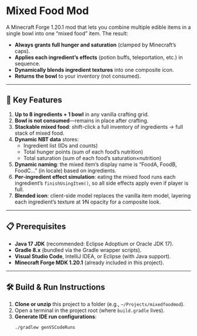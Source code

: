 # Mixed Food Mod

A Minecraft Forge 1.20.1 mod that lets you combine multiple edible items in a single bowl into one “mixed food” item. The result:

- **Always grants full hunger and saturation** (clamped by Minecraft’s caps).  
- **Applies each ingredient’s effects** (potion buffs, teleportation, etc.) in sequence.  
- **Dynamically blends ingredient textures** into one composite icon.  
- **Returns the bowl** to your inventory (not consumed).

---

## 🚀 Key Features

1. **Up to 8 ingredients + 1 bowl** in any vanilla crafting grid.  
2. **Bowl is not consumed**—remains in place after crafting.  
3. **Stackable mixed food**: shift-click a full inventory of ingredients → full stack of mixed food.  
4. **Dynamic NBT data** stores:
   - Ingredient list (IDs and counts)  
   - Total hunger points (sum of each food’s nutrition)  
   - Total saturation (sum of each food’s saturation×nutrition)  
5. **Dynamic naming**: the mixed item’s display name is “FoodA, FoodB, FoodC…” (in locale) based on ingredients.  
6. **Per-ingredient effect simulation**: eating the mixed food runs each ingredient’s `finishUsingItem()`, so all side effects apply even if player is full.  
7. **Blended icon**: client-side model replaces the vanilla item model, layering each ingredient’s texture at 1⁄N opacity for a composite look.  

---

## 📋 Prerequisites

- **Java 17 JDK** (recommended: Eclipse Adoptium or Oracle JDK 17).  
- **Gradle 8.x** (bundled via the Gradle wrapper scripts).  
- **Visual Studio Code**, IntelliJ IDEA, or Eclipse (with Java support).  
- **Minecraft Forge MDK 1.20.1** (already included in this project).  

---

## 🛠️ Build & Run Instructions

1. **Clone or unzip** this project to a folder (e.g., `~/Projects/mixedfoodmod`).  
2. Open a terminal in the project root (where `build.gradle` lives).  
3. **Generate IDE run configurations**:  
   ```bash
   ./gradlew genVSCodeRuns
